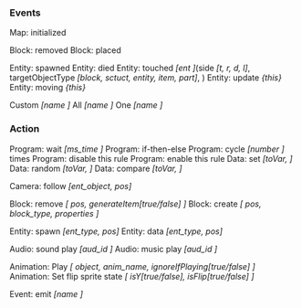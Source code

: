 
### Events
  Map: initialized
  
  Block: removed
  Block: placed

  Entity: spawned
  Entity: died
  Entity: touched *[ent ]*(side *[t, r, d, l]*, targetObjectType *[block, sctuct, entity, item, part]*, )
  Entity: update _{this}_
  Entity: moving _{this}_

  Custom *[name ]*
  All *[name ]*
  One *[name ]*

### Action
  Program: wait *[ms_time ]*
  Program: if-then-else
  Program: cycle *[number ]* times
  Program: disable this rule
  Program: enable this rule
  Data: set *[toVar, ]*
  Data: random *[toVar, ]*
  Data: compare *[toVar, ]*

  Camera: follow *[ent_object, pos]*

  Block: remove *[ pos, generateItem[true/false] ]*
  Block: create *[ pos, block_type, properties ]*

  Entity: spawn *[ent_type, pos]*
  Entity: data *[ent_type, pos]*

  Audio: sound play *[aud_id ]*
  Audio: music play *[aud_id ]*

  Animation: Play *[ object, anim_name, ignoreIfPlaying[true/false] ]*
  Animation: Set flip sprite state *[ isY[true/false], isFlip[true/false] ]*

  Event: emit *[name ]*
